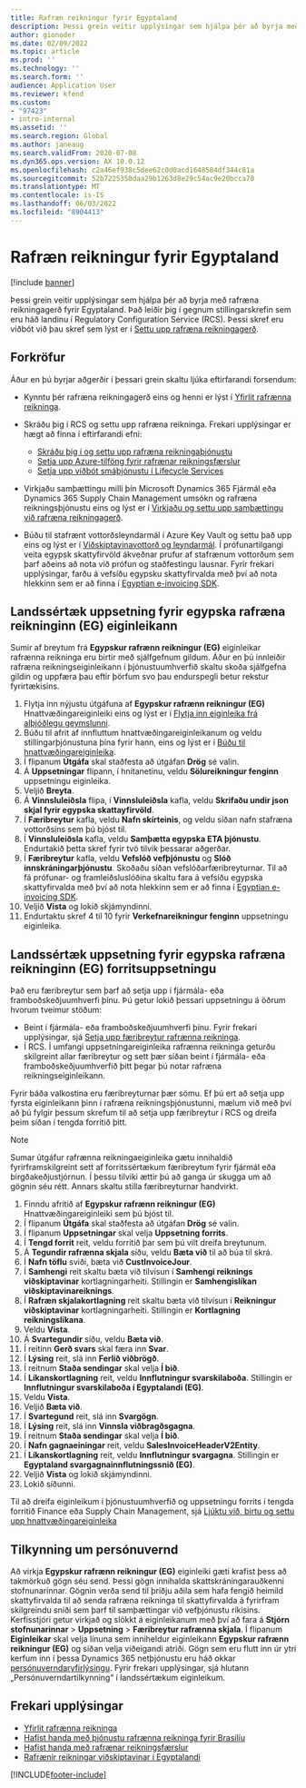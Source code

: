 ```yaml
---
title: Rafræn reikningur fyrir Egyptaland
description: Þessi grein veitir upplýsingar sem hjálpa þér að byrja með rafræna reikningagerð fyrir Egyptaland í Microsoft Dynamics 365 Fjármál og Dynamics 365 Supply Chain Management.
author: gionoder
ms.date: 02/09/2022
ms.topic: article
ms.prod: ''
ms.technology: ''
ms.search.form: ''
audience: Application User
ms.reviewer: kfend
ms.custom:
- "97423"
- intro-internal
ms.assetid: ''
ms.search.region: Global
ms.author: janeaug
ms.search.validFrom: 2020-07-08
ms.dyn365.ops.version: AX 10.0.12
ms.openlocfilehash: c2a46ef938c5dee62c0d0acd1648584df344c81a
ms.sourcegitcommit: 52b7225350daa29b1263d8e29c54ac9e20bcca70
ms.translationtype: MT
ms.contentlocale: is-IS
ms.lasthandoff: 06/03/2022
ms.locfileid: "8904413"
---
```

# <a name="electronic-invoicing-for-egypt"></a>Rafræn reikningur fyrir Egyptaland

[!include [banner](../includes/banner.md)]

Þessi grein veitir upplýsingar sem hjálpa þér að byrja með rafræna reikningagerð fyrir Egyptaland. Það leiðir þig í gegnum stillingarskrefin sem eru háð landinu í Regulatory Configuration Service (RCS). Þessi skref eru viðbót við þau skref sem lýst er í [Settu upp rafræna reikningagerð](e-invoicing-set-up-overview.md).

## <a name="prerequisites"></a>Forkröfur

Áður en þú byrjar aðgerðir í þessari grein skaltu ljúka eftirfarandi forsendum:

- Kynntu þér rafræna reikningagerð eins og henni er lýst í [Yfirlit rafrænna reikninga](e-invoicing-service-overview.md).
- Skráðu þig í RCS og settu upp rafræna reikninga. Frekari upplýsingar er hægt að finna í eftirfarandi efni:

    - [Skráðu þig í og settu upp rafræna reikningaþjónustu](e-invoicing-sign-up-install.md)
    - [Setja upp Azure-tilföng fyrir rafrænar reikningsfærslur](e-invoicing-set-up-azure-resources.md)
    - [Setja upp viðbót smáþjónustu í Lifecycle Services](e-invoicing-install-add-in-microservices-lcs.md)
    
- Virkjaðu samþættingu milli þín Microsoft Dynamics 365 Fjármál eða Dynamics 365 Supply Chain Management umsókn og rafræna reikningsþjónustu eins og lýst er í [Virkjaðu og settu upp samþættingu við rafræna reikningagerð](e-invoicing-activate-setup-integration.md).
- Búðu til stafrænt vottorðsleyndarmál í Azure Key Vault og settu það upp eins og lýst er í [Viðskiptavinavottorð og leyndarmál](e-invoicing-customer-certificates-secrets.md). Í prófunartilgangi veita egypsk skattyfirvöld ákveðnar prufur af stafrænum vottorðum sem þarf aðeins að nota við prófun og staðfestingu lausnar. Fyrir frekari upplýsingar, farðu á vefsíðu egypsku skattyfirvalda með því að nota hlekkinn sem er að finna í [Egyptian e-invoicing SDK](https://sdk.invoicing.eta.gov.eg/faq/).

## <a name="country-specific-configuration-for-the-egyptian-electronic-invoice-eg-feature"></a>Landssértæk uppsetning fyrir egypska rafræna reikninginn (EG) eiginleikann

Sumir af breytum frá **Egypskur rafrænn reikningur (EG)** eiginleikar rafrænna reikninga eru birtir með sjálfgefnum gildum. Áður en þú innleiðir rafræna reikningseiginleikann í þjónustuumhverfið skaltu skoða sjálfgefna gildin og uppfæra þau eftir þörfum svo þau endurspegli betur rekstur fyrirtækisins.

1. Flytja inn nýjustu útgáfuna af **Egypskur rafrænn reikningur (EG)** Hnattvæðingareiginleiki eins og lýst er í [Flytja inn eiginleika frá alþjóðlegu geymslunni](e-invoicing-import-feature-global-repository.md).
2. Búðu til afrit af innfluttum hnattvæðingareiginleikanum og veldu stillingarþjónustuna þína fyrir hann, eins og lýst er í [Búðu til hnattvæðingareiginleika](e-invoicing-create-new-globalization-feature.md).
3. Í flipanum **Útgáfa** skal staðfesta að útgáfan **Drög** sé valin.
4. Á **Uppsetningar** flipann, í hnitanetinu, veldu **Sölureikningur fenginn** uppsetningu eiginleika.
5. Veljið **Breyta**.
6. Á **Vinnsluleiðsla** flipa, í **Vinnsluleiðsla** kafla, veldu **Skrifaðu undir json skjal fyrir egypska skattayfirvöld**.
7. Í **Færibreytur** kafla, veldu **Nafn skírteinis**, og veldu síðan nafn stafræna vottorðsins sem þú bjóst til.
8. Í **Vinnsluleiðsla** kafla, veldu **Samþætta egypska ETA þjónustu**. Endurtakið þetta skref fyrir tvö tilvik þessarar aðgerðar.
9. Í **Færibreytur** kafla, veldu **Vefslóð vefþjónustu** og **Slóð innskráningarþjónustu**. Skoðaðu síðan vefslóðarfæribreyturnar. Til að fá prófunar- og framleiðsluslóðina skaltu fara á vefsíðu egypska skattyfirvalda með því að nota hlekkinn sem er að finna í [Egyptian e-invoicing SDK](https://sdk.invoicing.eta.gov.eg/faq/).
10. Veljið **Vista** og lokið skjámyndinni.
11. Endurtaktu skref 4 til 10 fyrir **Verkefnareikningur fenginn** uppsetningu eiginleika.

## <a name="country-specific-configuration-for-the-egyptian-electronic-invoice-eg-application-setup"></a>Landssértæk uppsetning fyrir egypska rafræna reikninginn (EG) forritsuppsetningu

Það eru færibreytur sem þarf að setja upp í fjármála- eða framboðskeðjuumhverfi þínu. Þú getur lokið þessari uppsetningu á öðrum hvorum tveimur stöðum:

- Beint í fjármála- eða framboðskeðjuumhverfi þínu. Fyrir frekari upplýsingar, sjá [Setja upp færibreytur rafrænna reikninga](e-invoicing-set-up-parameters.md).
- Í RCS. Í umfangi uppsetningareiginleika rafrænna reikninga geturðu skilgreint allar færibreytur og sett þær síðan beint í fjármála- eða framboðskeðjuumhverfið þitt þegar þú notar rafræna reikningseiginleikann.

Fyrir báða valkostina eru færibreyturnar þær sömu. Ef þú ert að setja upp fyrsta eiginleikann þinn í rafræna reikningsþjónustunni, mælum við með því að þú fylgir þessum skrefum til að setja upp færibreytur í RCS og dreifa þeim síðan í tengda forritið þitt.

> [!NOTE]
> Sumar útgáfur rafrænna reikningaeiginleika gætu innihaldið fyrirframskilgreint sett af forritssértækum færibreytum fyrir fjármál eða birgðakeðjustjórnun. Í þessu tilviki ættir þú að ganga úr skugga um að gögnin séu rétt. Annars skaltu stilla færibreyturnar handvirkt.

1. Finndu afritið af **Egypskur rafrænn reikningur (EG)** Hnattvæðingareiginleiki sem þú bjóst til.
2. Í flipanum **Útgáfa** skal staðfesta að útgáfan **Drög** sé valin.
3. Í flipanum **Uppsetningar** skal velja **Uppsetning forrits**.
4. Í **Tengd forrit** reit, veldu forritið þar sem þú vilt dreifa breytunum.
5. Á **Tegundir rafrænna skjala** síðu, veldu **Bæta við** til að búa til skrá.
6. Í **Nafn töflu** sviði, bæta við **CustInvoiceJour**.
7. Í **Samhengi** reit skaltu bæta við tilvísun í **Samhengi reiknings viðskiptavinar** kortlagningarheiti. Stillingin er **Samhengislíkan viðskiptavinareiknings**.
8. Í **Rafræn skjalakortlagning** reit skaltu bæta við tilvísun í **Reikningur viðskiptavinar** kortlagningarheiti. Stillingin er **Kortlagning reikningslíkana**.
9. Veldu **Vista**.
10. Á **Svartegundir** síðu, veldu **Bæta við**.
11. Í reitinn **Gerð svars** skal færa inn **Svar**.
12. Í **Lýsing** reit, slá inn **Ferlið viðbrögð**.
13. Í reitnum **Staða sendingar** skal velja **Í bið**.
14. Í **Líkanskortlagning** reit, veldu **Innflutningur svarskilaboða**. Stillingin er **Innflutningur svarskilaboða í Egyptalandi (EG)**.
15. Veldu **Vista**.
16. Veljið **Bæta við**.
17. Í **Svartegund** reit, slá inn **Svargögn**.
18. Í **Lýsing** reit, slá inn **Vinnsla viðbragðsgagna**.
19. Í reitnum **Staða sendingar** skal velja **Í bið**.
20. Í **Nafn gagnaeiningar** reit, veldu **SalesInvoiceHeaderV2Entity**.
21. Í **Líkanskortlagning** reit, veldu **Innflutningur svargagna**. Stillingin er **Egyptaland svargagnainnflutningssnið (EG)**.
22. Veljið **Vista** og lokið skjámyndinni.
23. Lokið síðunni.

Til að dreifa eiginleikum í þjónustuumhverfið og uppsetningu forrits í tengda forritið Finance eða Supply Chain Management, sjá [Ljúktu við, birtu og settu upp hnattvæðingareiginleika](e-invoicing-complete-publish-deploy-globalization-feature.md)

## <a name="privacy-notice"></a>Tilkynning um persónuvernd

Að virkja **Egypskur rafrænn reikningur (EG)** eiginleiki gæti krafist þess að takmörkuð gögn séu send. Þessi gögn innihalda skattskráningarauðkenni stofnunarinnar. Gögnin verða send til þriðju aðila sem hafa fengið heimild skattyfirvalda til að senda rafræna reikninga til skattyfirvalda á fyrirfram skilgreindu sniði sem þarf til samþættingar við vefþjónustu ríkisins. Kerfisstjóri getur virkjað og slökkt á eiginleikanum með því að fara á **Stjórn stofnunarinnar** \> **Uppsetning** \> **Færibreytur rafrænna skjala**. Í flipanum **Eiginleikar** skal velja línuna sem inniheldur eiginleikann **Egypskur rafrænn reikningur (EG)** og síðan velja viðeigandi atriði. Gögn sem eru flutt inn úr ytri kerfum inn í þessa Dynamics 365 netþjónustu eru háð okkar [persónuverndaryfirlýsingu](https://go.microsoft.com/fwlink/?LinkId=512132). Fyrir frekari upplýsingar, sjá hlutann „Persónuverndartilkynning“ í landssértækum eiginleikum.

## <a name="additional-resources"></a>Frekari upplýsingar

- [Yfirlit rafrænna reikninga](e-invoicing-service-overview.md)
- [Hafist handa með þjónustu rafrænna reikninga fyrir Brasilíu](e-invoicing-get-started-service-administration.md)
- [Hafist handa með rafrænar reikningsfærslur](e-invoicing-get-started.md)
- [Rafrænir reikningar viðskiptavinar í Egyptalandi](emea-egy-e-invoices.md)

[!INCLUDE[footer-include](../../includes/footer-banner.md)]
